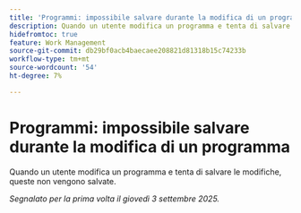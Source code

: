 ```yaml
---
title: 'Programmi: impossibile salvare durante la modifica di un programma'
description: Quando un utente modifica un programma e tenta di salvare le modifiche, queste non vengono salvate.
hidefromtoc: true
feature: Work Management
source-git-commit: db29bf0acb4baecaee208821d81318b15c74233b
workflow-type: tm+mt
source-wordcount: '54'
ht-degree: 7%

---
```



# Programmi: impossibile salvare durante la modifica di un programma

Quando un utente modifica un programma e tenta di salvare le modifiche, queste non vengono salvate.

_Segnalato per la prima volta il giovedì 3 settembre 2025._
